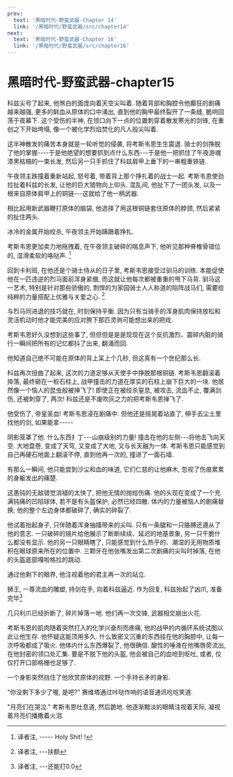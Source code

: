 ```yaml
---
prev:
  text: '黑暗时代-野蛮武器-Chapter 14'
  link: '/黑暗时代/野蛮武器/src/chapter14'
next:
  text: '黑暗时代-野蛮武器-Chapter 16'
  link: '/黑暗时代/野蛮武器/src/chapter16'
---
```


# 黑暗时代-野蛮武器-chapter15

科兹尖号了起来, 他煞白的面庞向着天空尖叫着. 随着背部和胸腔令他癫狂的剧痛越来越强, 更多的鲜血从原体的口中涌出, 直到他的胸甲最终裂开了一条缝, 脆响回荡于夜幕下. 这个受伤的半神, 在领口向下一点的位置刺穿着散发寒光的剑锋, 在重创之下开始垮塌, 像一个被化学烈焰焚化的凡人般尖叫着.

这半神散发的痛苦本身就是一轮听觉的侵袭, 将考斯韦恩生生震退. 骑士的剑挣脱了他的掌握----于是他绝望的想要抓到点什么东西---于是他一把抓住了午夜游魂漆黑枯槁的一束长发, 然后另一只手抓住了科兹肩甲上垂下的一串粗重铁链.

午夜领主跌撞着重新站起, 怒号着, 带着背上那个挣扎着的战士一起. 考斯韦恩使劲拉扯着科兹的长发, 让他的巨大猎物向上仰头. 混乱间, 他扯下了一团头发, 以及一根来自原体肩甲上的铜链---这就给了他一柄武器.

相比起用新武器鞭打原体的脑袋, 他选择了用这根铜链套住原体的脖颈, 然后紧紧的扯住两头.

冰冷的金属开始绞杀, 午夜领主开始蹒跚着挣扎.

考斯韦恩更加卖力地拖拽着, 在午夜领主破碎的喘息声下, 他听见那种脊椎骨错位的, 湿滑柔软的咯哒声. [^1]

回到卡利班, 在他还是个骑士侍从的日子里, 考斯韦恩接受过驯马的训练. 本能促使他在一匹违逆的烈马面前浑身紧绷, 而这就让他每次都被重重的甩下马背. 驯马这一艺术, 特别是针对那些骄傲的, 剽悍的为家园骑士人人称道的陷阵战马们, 需要给纯粹的力量搭配上优雅与关爱之心. [^2]

与烈马同进退的技巧就在, 时刻保持平衡. 因为只有当骑手的浑身肌肉保持放松和灵活机动时他才能完美的应对胯下那匹灵驹可能想出来的把戏.

考斯韦恩好久没想到这些事了, 但但但是是是现现在这个反抗激烈、震碎内脏的骑行一瞬间把所有的记忆都抖了出来, 翻涌而回.

他知道自己绝不可能在原体的背上呆上个几秒, 但这真有一个世纪那么长.

科兹再次扭曲了起来, 这次的力道足够从天使手中挣脱那根铜链. 考斯韦恩翻滚着摔落, 最终砸在一桩石柱上, 战甲撞击的力道在厚实的石柱上崩下巨大的一块. 他居然像一个恼人的昆虫般被掸飞了! 即使正在被绞杀窒息, 被攻击, 流血不止, 覆满剑伤, 还被刺穿了, 两次! 科兹还是不废吹灰之力的把考斯韦恩掸飞了.

他受伤了, 帝皇圣血! 考斯韦恩浸在剧痛中. 但他还是摇晃着站直了, 伸手去尘土里找他的剑, 如果能拿-----

阴影笼罩了他. 什么东西扌丁---山崩级别的力量! 撞击在他的左侧---将他击飞向天空. 大地盘卷, 变成了天穹, 又变成了大地, 又与长天融为一体. 考斯韦恩只能感觉到自己再硬石地面上翻滚不停, 直到他再一次的, 撞进了一面石墙.

有那么一瞬间, 他只能尝到沙尘和血的味道, 它们仁慈的让他麻木, 忽视了伤痕累累的身躯发出的痛楚.

这愚钝的无敌错觉消褪的太快了, 把他无情的抛给伤痛. 他的头现在变成了一个充满钝痛的凹陷球体, 若不是有头盔保护, 必然已经四散. 体内的力量被恼人的剧痛替换; 他的整个左边身体都破碎了, 确实的碎裂了.

他试着抬起身子, 只伴随着浑身抽搐带来的尖叫. 只有一条腿和一只胳膊还遵从了他的意志. 一只破碎的镜片给他展示了断断续续、延迟的地基景象, 另一只干脆什么都没有显示. 他的另一只眼睛瞎了, 只能感觉到什么热乎的、潮湿的无用物质堆积在眼球原来所在的位置中. 三颗牙在他张嘴发出第二次剧痛的尖叫时掉落, 在他的头盔底部嘎啦格拉的跳动.

通过他剩下的眼界, 他注视着他的君主再一次的站立.

狮王, 一尊流血的雕塑, 持剑在手, 向着科兹逼近. 作为回复, 科兹抬起了凶爪, 准备完毕[^3]

几只利爪已经折断了, 碎片掉落一地. 他们再一次交锋, 武器相交崩出火花.

考斯韦恩的肌肉随着突然打入的化学兴奋剂而疼痛, 他的战甲的内循环系统试图以此让他生存. 他怀疑这能顶用多久. 什么致密又沉重的东西挂在他的胸腔中, 让每一次呼吸都成了吸火. 他体内什么东西爆裂了, 他很确信. 酸性的唾液在他嘴唇旁流出, 在他封密的领口处汇集. 要是不脱下他的头盔, 他会被自己的血呛到呕吐, 或者, 仅仅打开口部格栅也足够了.

一个身影突然挡住了他欣赏原体的视野. 一个手持长矛的身影.

"你没剩下多少了喔, 是吧?" 赛维塔通过咔哒作响的语音通讯吃吃笑道.

"月亮们在哭泣." 考斯韦恩吐息道, 然后跪地. 他逐渐黯淡的眼睛注视着天际, 凝视着月亮们播撒着火泪.

[^1]: 译者注, ----- Holy Shit! !

[^2]: 译者注, ---扶额

[^3]: 译者注, ---还能打0.0
